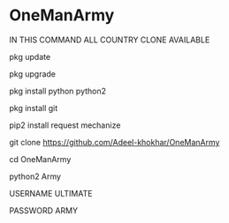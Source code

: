 # OneManArmy
IN THIS COMMAND ALL COUNTRY CLONE AVAILABLE 

pkg update

pkg upgrade

pkg install python python2

pkg install git

pip2 install request mechanize 

git clone https://github.com/Adeel-khokhar/OneManArmy

cd OneManArmy

python2 Army

USERNAME ULTIMATE

PASSWORD ARMY
